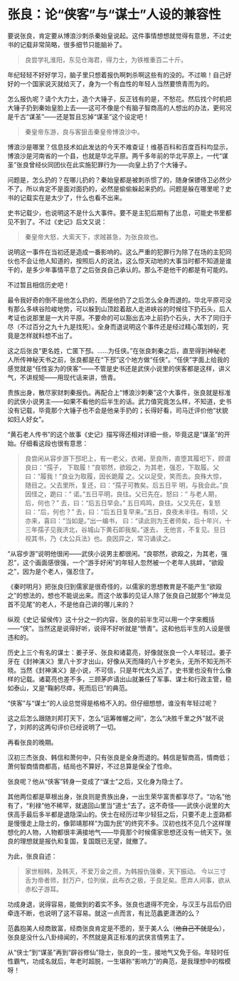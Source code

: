 # 张良：论“侠客”与“谋士”人设的兼容性

要说张良，肯定要从博浪沙刺杀秦始皇说起。这件事情想想就觉得有意思，不过史书的记载非常简略，很多细节只能脑补了。

> 良尝学礼淮阳，东见仓海君，得力士，为铁椎重百二十斤。

年纪轻轻不好好学习，脑子里只想着报仇啊刺杀啊这些有的没的。不过嘛！自己好好的一个国家说灭就给灭了，身为一个有血性的年轻人当然要愤青而为的。

怎么报仇呢？请个大力士，造个大锤子，反正钱有的是，不愁花。然后找个时机把大锤子扔到秦始皇脸上去——这可不像是个有脑子智商高的人想出的办法，更何况是千古“谋圣”——还是暂且忘掉“谋圣”这个设定吧！

> 秦皇帝东游，良与客狙击秦皇帝博浪沙中。

博浪沙是哪里？信息技术如此发达的今天不难查证！维基百科和百度百科均显示，博浪沙是河南省的一个县，也就是华北平原。两千多年前的华北平原上，一代“谋圣”张良曾经伙同团伙在此实施犯罪行为——向皇上扔了个大锤子。

问题是，怎么扔的？在哪儿扔的？秦始皇都是被刺杀惯了的，随身保镖侍卫必然少不了。所以肯定不是面对面扔的，必然是偷偷躲起来扔的。问题是躲在哪里呢？史书的记载实在是太少了，什么也看不出来。

史书记载少，也说明这不是什么大事件。要不是主犯后期有了出息，可能史书里都见不到了。不过《史记》后文又说：

> 秦皇帝大怒，大索天下，求贼甚急，为张良故也。

说明这一事件在当初还是造成一番影响的。这么严重的犯罪行为除了在场的主犯同伙也不会让他人知道的，按照后人的说法，这么惊天动地的大事当时都不知道是谁干的，是多少年事情平息了之后张良自己承认的。那么不是他干的都是有可能的。

不过暂且相信历史吧！

最令我好奇的倒不是他怎么扔的，而是他扔了之后怎么全身而退的。华北平原可没有那么多峡谷险峻地势，可以躲到山顶趁着敌人走进峡谷的时候往下扔石头，后人考证也说那里是一大片平原。不要命的可以豁出去冲上前扔个石头，大不了同归于尽（不过百分之九十九是找死）。全身而退说明这个事件还是经过精心策划的，究竟是怎样就料想不出了。

这之后张良“更名姓，亡匿下邳。……为任侠。”在张良刺秦之后，直至得到神秘老人所传神秘天书之前，张良都是在“下邳”这个地方做“任侠”。“任侠”字面上给我的感觉就是“任性妄为的侠客”——不管是史书还是武侠小说里的侠客都是这样，讲义气，不讲规矩——用现代话来讲，愤青。

贵族出身，散尽家财刺秦报仇。再配合上“博浪沙刺秦”这个大事件，张良就是标准的武侠小说男主——如果不看他的后半生的话。武力值究竟怎么样，不知道，史书没有记载，毕竟那个大锤子也不会是他亲手扔的；长得好看，司马迁评价他“状貌如妇人好女”。

“黄石老人传书”的这个故事《史记》描写得还相对详细一些，毕竟这是“谋圣”的开始。仔细看这段也很有意思：

> 良尝闲从容步游下邳圯上，有一老父，衣褐，至良所，直堕其履圯下，顾谓良曰：“孺子， 下取履！”良鄂然，欲殴之，为其老，强忍，下取履。父曰：“履我！”良业为取履，因长跪履 之。父以足受，笑而去。良殊大惊，随目之。父去里所，复还，曰：“孺子可教矣。后五日平 明，与我会此。”良因怪之，跪曰：“ 诺。”五日平明，良往。父已先在。怒曰：“ 与老人期， 后，何也？” 去，曰：“后五日早会。” 五日鸡鸣，良往。父又先在，复怒曰：“后，何也？” 去，曰：“后五日复早来。”五日，良夜未半往。有顷，父亦来，喜曰：“当如是。”出一编书， 曰：“读此则为王者师矣，后十年兴，十三年孺子见我济北，谷城山下黄石即我矣。”遂去， 无他言，不复见。旦日视其书，乃《太公兵法》也。良因异之，常习诵读之。

“从容步游”说明他很闲——武侠小说男主都很闲。“良鄂然，欲殴之，为其老，强忍”，这个画面感很强，一个“游手好闲”的年轻人忽然被一个老年人挑衅，“欲殴之”，因为是个老人，强忍住了。

《秦时明月》把张良归到儒家是很奇怪的，以儒家的思想教育是不能产生“欲殴之”的想法的，想也不能说出来。而这个故事的见证人除了张良自己就那个“神龙见首不见尾”的老人，不是他自己讲的哪儿来的？

纵观《史记·留侯传》这十分之一的内容，张良的前半生可以用一个字来概括——“侠”。当然这是说得好听，说得不好听就是“愤青”。这和他后半生的人设是很违和的。

历史上三个有名的谋士：姜子牙、张良和诸葛亮，好像就张良一个人年轻过。姜子牙在《封神演义》里八十岁才出山，好像从天而降的八十岁老头，无所不知无所不晓。当然《封神演义》是小说，不可信，只是年代太久远了，史书里也没有什么像样的记载。诸葛亮也差不多，三顾茅庐请出山就兼任了军事、谋士和行政主管，稳如泰山，又是“鞠躬尽瘁，死而后已”的典范。

“侠客”与“谋士”的人设总觉得是格格不入的。但仔细想想，谁没有年轻过呢？

这之后怎么跟随刘邦打天下，怎么“运筹帷幄之间”，怎么“决胜千里之外”就不说了，刘邦的这两句评价已经说明了一切。

再看张良的晚期。

汉初三杰张良、韩信和萧何中，只有张良是全身而退的。韩信是智商高，情商低；萧何智商情商都高，结局也不算好，不过总算是保全了性命。

张良呢？他从“侠客”转身一变成了“谋士”之后，又化身为隐士了。

其他两位都是草根出身，张良则是贵族出身，一出生荣华富贵都享尽了。“功名”他有了，“利禄”他不稀罕，就退回山里当“道士”去了。这不奇怪——武侠小说里的大侠高手最后多半都是退隐深山的。侠士在经历过年少轻狂之后，只要不走上歪路都是慢慢走上隐士的，像郭靖那样“为国为民”的终究不多。汉初也找不见几个这样理想化的人物，人物都很丰满接地气——毕竟那个时候儒家思想还没有一统天下。张良的理想就是报仇和复国，复国既已无望，就撤了。

为此，张良自述：

> 家世相韩，及韩灭，不爱万金之资，为韩报仇强秦，天下振动。 今以三寸舌为帝者师，封万户，位列侯，此布衣之极，于良足矣。愿弃人间事，欲从赤松子游耳。

功成身退，说得容易，能做到的着实不多。张良也退得不完全，与汉王与吕后仍旧牵连不断，也说明了这不容易。就这一点而言，有比范蠡更潇洒的么？

范蠡抱美人经商致富，经商张良肯定是不愿的，至于美人么（~~他自己不就是么~~），张良是没什么八卦绯闻的，不然就是真正标准的武侠言情男主了。

从“侠士”到“谋圣”再到“辟谷修仙”隐士，张良的一生，接地气又免于俗。年轻时任性霸气，功成名就后，年老时超脱，一生堪称“影响力”的典范，是我理想中的楷模呀！
